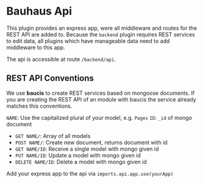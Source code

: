 # Bauhaus Api

This plugin provides an express app, were all middleware and routes for the REST API are added to. Because the `backend` plugin requires REST services to edit data, all plugins which have manageable data need to add middleware to this app.

The api is accessible at route `/backend/api`. 

## REST API Conventions

We use **baucis** to create REST services based on mongoose documents. If you are creating the REST API of an module with baucis the service already matches this conventions. 

`NAME`: Use the capitalized plural of your model, e.g. `Pages`
`ID`: `_id` of mongo document

* `GET NAME/`: Array of all models
* `POST NAME/`: Create new document, returns document with id
* `GET NAME/ID`: Receive a single model with mongo given id
* `PUT NAME/ID`: Update a model with mongo given id
* `DELETE NAME/ID`: Delete a model with mongo given id

Add your express app to the api via `imports.api.app.use(yourApp)`